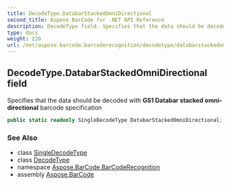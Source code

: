 ```yaml
---
title: DecodeType.DatabarStackedOmniDirectional
second_title: Aspose.BarCode for .NET API Reference
description: DecodeType field. Specifies that the data should be decoded with GS1 Databar stacked omnidirectional barcode specification
type: docs
weight: 220
url: /net/aspose.barcode.barcoderecognition/decodetype/databarstackedomnidirectional/
---
```

## DecodeType.DatabarStackedOmniDirectional field

Specifies that the data should be decoded with **GS1 Databar stacked omni-directional** barcode specification

```csharp
public static readonly SingleDecodeType DatabarStackedOmniDirectional;
```

### See Also

* class [SingleDecodeType](../../singledecodetype/)
* class [DecodeType](../)
* namespace [Aspose.BarCode.BarCodeRecognition](../../../aspose.barcode.barcoderecognition/)
* assembly [Aspose.BarCode](../../../)


